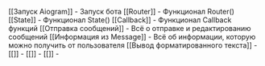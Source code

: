 [[Запуск Aiogram]] - Запуск бота
[[Router]] - Функционал Router()
[[State]] - Функционал State()
[[Callback]] - Функционал Callback функций 
[[Отправка сообщений]] - Всё о отправке и редактированию сообщений 
[[Информация из Message]] - Всё об информации, которую можно получить от пользователя
[[Вывод форматированного текста]] - 
[[]] - 
[[]] - 
[[]] - 
